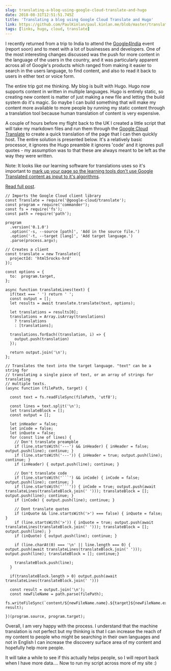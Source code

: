 ```yaml
---
slug: translating-a-blog-using-google-cloud-translate-and-hugo
date: 2018-08-31T12:51:51.745Z
title: 'Translating a blog using Google Cloud Translate and Hugo'
link: https://github.com/PaulKinlan/paul.kinlan.me/blob/master/translate.js
tags: [links, hugo, cloud, translate]
---
```

I recently returned from a trip to India to attend the [Google4India](https://twitter.com/hashtag/google4india) event (report soon) and to meet with a lot of businesses and developers. One of the most interesting changes discussed was the push for more content in the language of the users in the country, and it was particularly apparent across all of Google's products which ranged from making it easier to search in the users language, to find content, and also to read it back to users in either text or voice form.

The entire trip got me thinking. My blog is built with Hugo. Hugo now supports content in written in multiple languages. Hugo is entirely static, so creating new content is matter of just making a new file and letting the build system do it's magic. So maybe I can build something that will make my content more available to more people by running my static content through a translation tool because human translation of content is very expensive. 

A couple of hours before my flight back to the UK I created a little script that will take my markdown files and run them through the [Google Cloud Translate](https://cloud.google.com/translate/) to create a quick translation of the page that I can then quickly host. The entire solution is presented below. It's a relatively basic processor, it ignores the Hugo preamble it ignores 'code' and it ignores pull quotes - my assumption was to that these are always meant to be left as the way they were written.

Note: It looks like our learning software for translations uses so it's important to [mark up your page so the learning tools don't use Google Translated content as input to it's algorithms](https://cloud.google.com/translate/markup).

> 

[Read full post](https://github.com/PaulKinlan/paul.kinlan.me/blob/master/translate.js).

```
// Imports the Google Cloud client library
const Translate = require('@google-cloud/translate');
const program = require('commander');
const fs = require('fs');
const path = require('path');

program
  .version('0.1.0')
  .option('-s, --source [path]', 'Add in the source file.')
  .option('-t, --target [lang]', 'Add target language.')
  .parse(process.argv);

// Creates a client
const translate = new Translate({
  projectId: 'html5rocks-hrd'
});

const options = {
  to:  program.target,
};

async function translateLines(text) {
  if(text === ' ') return ' ';
  const output = [];
  let results = await translate.translate(text, options);

  let translations = results[0];
  translations = Array.isArray(translations)
    ? translations
    : [translations];

  translations.forEach((translation, i) => {
    output.push(translation)
  });

  return output.join('\n');
};

// Translates the text into the target language. "text" can be a string for
// translating a single piece of text, or an array of strings for translating
// multiple texts.
(async function (filePath, target) {

  const text = fs.readFileSync(filePath, 'utf8');

  const lines = text.split('\n');
  let translateBlock = [];
  const output = [];

  let inHeader = false;
  let inCode = false;
  let inQuote = false;
  for (const line of lines) {
    // Don't translate preampble
    if (line.startsWith('---') && inHeader) { inHeader = false; output.push(line); continue; }
    if (line.startsWith('---')) { inHeader = true; output.push(line); continue; }
    if (inHeader) { output.push(line); continue; }

    // Don't translate code
    if (line.startsWith('```') && inCode) { inCode = false; output.push(line); continue; }
    if (line.startsWith('```')) { inCode = true; output.push(await translateLines(translateBlock.join(' '))); translateBlock = []; output.push(line); continue; }
    if (inCode) { output.push(line); continue; }

    // Dont translate quotes
    if (inQuote && line.startsWith('>') === false) { inQuote = false; }
    if (line.startsWith('>')) { inQuote = true; output.push(await translateLines(translateBlock.join(' '))); translateBlock = []; output.push(line); }
    if (inQuote) { output.push(line); continue; }

    if (line.charAt(0) === '\n' || line.length === 0) { output.push(await translateLines(translateBlock.join(' '))); output.push(line); translateBlock = []; continue;} 

    translateBlock.push(line);
  }

  if(translateBlock.length > 0) output.push(await translateLines(translateBlock.join(' ')))

  const result = output.join('\n');
  const newFileName = path.parse(filePath);
  fs.writeFileSync(`content/${newFileName.name}.${target}${newFileName.ext}`, result);

})(program.source, program.target);
```
Overall, I am very happy with the process. I understand that the machine translation is not perfect but my thinking is that I can increase the reach of my content to people who might be searching in their own languages and not in English I can increase the discovery surface area of my content and hopefully help more people.

It will take a while to see if this actually helps people, so I will report back when I have more data.... Now to run my script across more of my site :)
